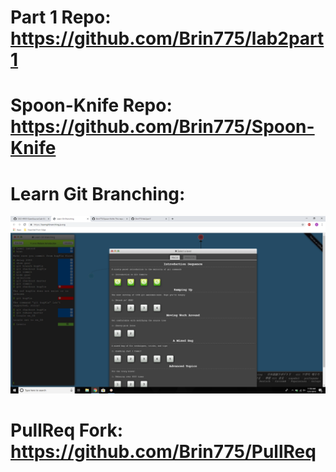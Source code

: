 # Part 1 Repo: https://github.com/Brin775/lab2part1
# Spoon-Knife Repo: https://github.com/Brin775/Spoon-Knife
# Learn Git Branching:
![Screenshot](images/git_branching.png)
# PullReq Fork: https://github.com/Brin775/PullReq
